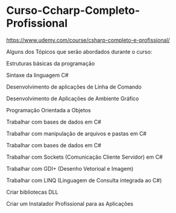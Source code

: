 # Curso-Ccharp-Completo-Profissional
https://www.udemy.com/course/csharp-completo-e-profissional/


Alguns dos Tópicos que serão abordados durante o curso:

 Estruturas básicas da programação

 Sintaxe da linguagem C#

 Desenvolvimento de aplicações de Linha de Comando

 Desenvolvimento de Aplicações de Ambiente Gráfico

 Programação Orientada a Objetos

 Trabalhar com bases de dados em C#

 Trabalhar com manipulação de arquivos e pastas em C#

 Trabalhar com bases de dados em C#

 Trabalhar com Sockets (Comunicação Cliente Servidor) em C#

 Trabalhar com GDI+ (Desenho Vetorioal e Imagem)

 Trabalhar com LINQ (Linguagem de Consulta integrada ao C#)

 Criar bibliotecas DLL

 Criar um Instalador Profissional para as Aplicações

